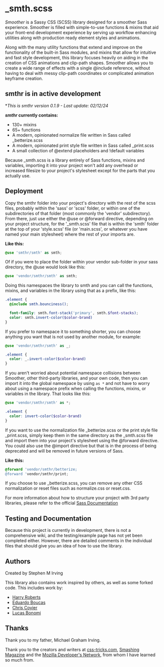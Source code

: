 # _smth.scss

_Smoother_ is a Sassy CSS (SCSS) library designed for a smoother Sass experience.
Smoother is filled with simple-to-use functions &amp; mixins
that aid your front-end development experience by serving up workflow
enhancing utilities along with production ready element styles and animations.

Along with the many utility functions that extend and improve on the
functionality of the built-in Sass modules, and mixins that allow for intuitive
and fast style development, this library focuses heavily on aiding in the
creation of CSS animations and clip-path shapes. Smoother allows you to create
a wide range of effects with a single @include reference, without having to deal
with messy clip-path coordinates or complicated animation keyframe creation.

## smthr is in active development

**This is *smthr* version 0.1.9 - Last update: 02/12/24*

**_smthr_ currently contains:**

* 130+ mixins
* 65+ functions
* A modern, opinionated normalize file written in Sass called _betterize.scss
* A modern, opinionated print style file written in Sass called _print.scss
* A small collection of @extend placeholders and !default variables

Because _smth.scss is a library entirely of Sass functions, mixins and variables,
importing it into your project won't add any overhead or increased filesize to
your project's stylesheet except for the parts that you actually use.

## Deployment

Copy the smthr folder into your project's directory with the rest of the scss
files, probably within the 'sass' or 'scss' folder, or within one of the
subdirectories of that folder (most commonly the 'vendor' subdirectory). From
there, just use either the @use or @forward directive,
depending on your project structure, for the '_smth.scss' file that is within
the 'smth' folder at the top of your 'style.scss' file (or 'main.scss', or
whatever you have named your main stylesheet) where the rest of your imports
are.

**Like this:**

```scss
@use 'smthr/smth' as smth;
```

Of if you were to place the folder within your vendor sub-folder in your sass
directory, the @use would look like this:

```scss
@use 'vendor/smthr/smth' as smth;
```

Doing this namespaces the library to smth and you can call the functions,
mixins, and variables in the library using that as a prefix, like this:

```scss
.element {
  @include smth.bounciness();

  font-family: smth.font-stack('primary', smth.$font-stacks);
  color: smth.invert-color($color-brand)
}
```

If you prefer to namespace it to something shorter, you can choose anything you
want that is not used by another module, for example:

```scss
@use 'vendor/smthr/smth' as _;

.element {
  color: _.invert-color($color-brand)
}

```


If you aren't worried about potential namespace collisions between Smoother,
other third-party libraries, and your own code, then you can import it into the
global namespace by using `as *` and not have to worry about using a namespace
prefix when calling the functions, mixins, or variables in the library.
That looks like this:

```scss
@use 'vendor/smthr/smth' as *;

.element {
  color: invert-color($color-brand)
}

```

If you want to use the normalization file _betterize.scss or the print style
file _print.scss, simply keep them in the same directory as the _smth.scss file
and import them into your project's stylesheet using the @forward directive.
You could also use the @import directive but that is in the process of being
deprecated and will be removed in future versions of Sass.

**Like this:**

```scss
@forward 'vendor/smthr/betterize;
@forward 'vendor/smthr/print;
```

If you choose to use _betterize.scss, you can remove any other CSS normalization
or reset files such as normalize.css or reset.css.

For more information about how to structure your project with 3rd party
libraries, please refer to the official
[Sass Documentation](https://sass-lang.com/documentation/)

## Testing and Documentation

Because this project is currently in development, there is not a comprehensive
wiki, and the testing/example page has not yet been completed either. However,
there are detailed comments in the individual files that should give you an
idea of how to use the library.

## Authors

Created by Stephen M Irving

This library also contains work inspired by others, as well as some forked code.
This includes work by:

* [Harry Roberts](https://csswizardry.com/)
* [Eduardo Boucas](https://eduardoboucas.com/)
* [Chris Coyier](https://chriscoyier.net/)
* [Lucas Bonomi](http://lucasbonomi.com/)

## Thanks

Thank you to my father, Michael Graham Irving.

Thank you to the creators and writers at [css-tricks.com](https://css-tricks.com/),
[Smashing Magazine](https://www.smashingmagazine.com/) and the
[Mozilla Developer's Network](https://developer.mozilla.org/), from whom I have
learned so much from.
